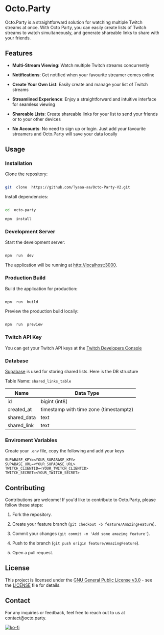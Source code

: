 #  Octo.Party



Octo.Party is a straightforward solution for watching multiple Twitch streams at once. With Octo Party, you can easily create lists of Twitch streams to watch simultaneously, and generate shareable links to share with your friends.



##  Features



-  **Multi-Stream Viewing**: Watch multiple Twitch streams concurrently

-  **Notifications**: Get notified when your favourite streamer comes online

-  **Create Your Own List**: Easily create and manage your list of Twitch streams

-  **Streamlined Experience**: Enjoy a straightforward and intuitive interface for seamless viewing

-  **Shareable Lists**: Create shareable links for your list to send your friends or to your other devices

-  **No Accounts**: No need to sign up or login. Just add your favourite streamers and Octo.Party will save your data locally



##  Usage



###  Installation



Clone the repository:



```bash

git  clone  https://github.com/Tyaaa-aa/Octo-Party-V2.git

```



Install dependencies:



```bash

cd  octo-party

npm  install

```



###  Development Server



Start the development server:



```bash

npm  run  dev

```



The application will be running at [http://localhost:3000](http://localhost:3000).



###  Production Build



Build the application for production:



```bash

npm  run  build

```



Preview the production build locally:



```bash

npm  run  preview

```


###  Twitch API Key
You can get your Twitch API keys at the [Twitch Developers Console](https://dev.twitch.tv/console) 


###  Database



[Supabase](https://supabase.com/docs) is used for storing shared lists. Here is the DB structure 

Table Name: `shared_links_table`

| Name         | Data Type              |
|--------------|------------------------|
| id           | bigint (int8)          |
| created_at   | timestamp with time zone (timestamptz) |
| shared_data  | text                   |
| shared_link  | text                   |



###  Enviroment Variables
Create your `.env` file, copy the following and add your keys

```
SUPABASE_KEY=<YOUR_SUPABASE_KEY>
SUPABASE_URL=<YOUR_SUPABASE_URL>
TWITCH_CLIENTID=<YOUR_TWITCH_CLIENTID>
TWITCH_SECRET=<YOUR_TWITCH_SECRET>
```

##  Contributing



Contributions are welcome! If you'd like to contribute to Octo.Party, please follow these steps:



1.  Fork the repository.

2.  Create your feature branch (`git checkout -b feature/AmazingFeature`).

3.  Commit your changes (`git commit -m 'Add some amazing feature'`).

4.  Push to the branch (`git push origin feature/AmazingFeature`).

5.  Open a pull request.



##  License



This project is licensed under the [GNU General Public License v3.0](https://www.gnu.org/licenses/gpl-3.0.txt) - see the [LICENSE](LICENSE) file for details.



##  Contact



For any inquiries or feedback, feel free to reach out to us at [contact@octo.party](mailto:contact@octo.party).

[![ko-fi](https://ko-fi.com/img/githubbutton_sm.svg)](https://ko-fi.com/Q5Q6X4D5F)